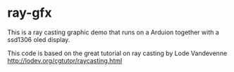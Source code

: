 # ray-gfx
This is a ray casting graphic demo that runs on a Arduion together with a ssd1306 oled display.

This code is based on the great tutorial on ray casting by Lode Vandevenne
http://lodev.org/cgtutor/raycasting.html


